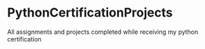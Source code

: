 # PythonCertificationProjects
All assignments and projects completed while receiving my python certification
